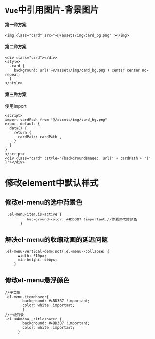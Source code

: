 # `Vue`中引用图片-背景图片

#### 第一种方案

```
<img class="card" src="~@/assets/img/card_bg.png" ></img>
```

#### 第二种方案

```
<div class="card"></div>
<style>
  .card {
    background: url('~@/assets/img/card_bg.png') center center no-repeat;
  }
</style>
```

#### 第三种方案

使用import

```
<script>
import cardPath from "@/assets/img/card_bg.png"
export default {
  data() {
    return {
      cardPath: cardPath ,
    }
  }
}
</script>
<div class="card" :style="{backgroundImage: 'url(' + cardPath + ')' }"></div>
```

# 修改element中默认样式

  ## 修改el-menu的选中背景色

```
 .el-menu-item.is-active {
          background-color: #4BD3B7 !important;//你要修改的颜色
       }
```

## 解决el-menu的收缩动画的延迟问题

```
.el-menu-vertical-demo:not(.el-menu--collapse) {
      width: 210px;
      min-height: 400px;
    }
```

## 修改el-menu悬浮颜色

```less
//子菜单
.el-menu-item:hover{
        background: #4BD3B7 !important;
        color: white !important;
        }
//一级目录
.el-submenu__title:hover {
        background: #4BD3B7 !important;
        color: white !important;
      }
```

